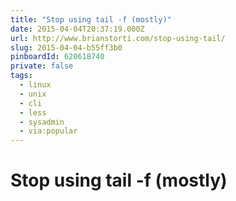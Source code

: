 ```yaml
---
title: "Stop using tail -f (mostly)"
date: 2015-04-04T20:37:19.000Z
url: http://www.brianstorti.com/stop-using-tail/
slug: 2015-04-04-b55ff3b0
pinboardId: 620618740
private: false
tags:
  - linux
  - unix
  - cli
  - less
  - sysadmin
  - via:popular
---
```


# Stop using tail -f (mostly)


